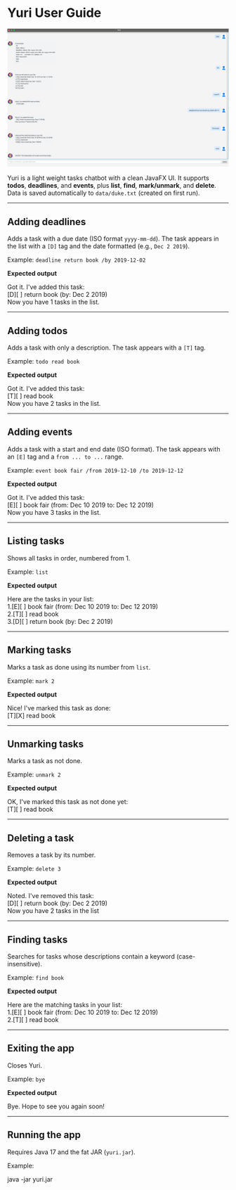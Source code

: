 # Yuri User Guide

![Product screenshot](Ui.png)

Yuri is a light weight tasks chatbot with a clean JavaFX UI. It supports **todos**, **deadlines**, and **events**, plus **list**, **find**, **mark/unmark**, and **delete**. Data is saved automatically to `data/duke.txt` (created on first run).

---

## Adding deadlines

Adds a task with a due date (ISO format `yyyy-mm-dd`). The task appears in the list with a `[D]` tag and the date formatted (e.g., `Dec 2 2019`).

Example: `deadline return book /by 2019-12-02`

**Expected output**

Got it. I've added this task:   
[D][ ] return book (by: Dec 2 2019)     
Now you have 1 tasks in the list.


---

## Adding todos

Adds a task with only a description. The task appears with a `[T]` tag.

Example: `todo read book`

**Expected output**

Got it. I've added this task:   
[T][ ] read book        
Now you have 2 tasks in the list.   


---

## Adding events

Adds a task with a start and end date (ISO format). The task appears with an `[E]` tag and a `from ... to ...` range.

Example: `event book fair /from 2019-12-10 /to 2019-12-12`

**Expected output**

Got it. I've added this task:   
[E][ ] book fair (from: Dec 10 2019 to: Dec 12 2019)    
Now you have 3 tasks in the list.


---

## Listing tasks

Shows all tasks in order, numbered from 1.

Example: `list`

**Expected output**

Here are the tasks in your list:    
1.[E][ ] book fair (from: Dec 10 2019 to: Dec 12 2019)  
2.[T][ ] read book  
3.[D][ ] return book (by: Dec 2 2019)


---

## Marking tasks

Marks a task as done using its number from `list`.

Example: `mark 2`

**Expected output**

Nice! I've marked this task as done:    
[T][X] read book

---

## Unmarking tasks

Marks a task as not done.

Example: `unmark 2`

**Expected output**

OK, I've marked this task as not done yet:  
[T][ ] read book


---

## Deleting a task

Removes a task by its number.

Example: `delete 3`

**Expected output**

Noted. I've removed this task:  
[D][ ] return book (by: Dec 2 2019)     
Now you have 2 tasks in the list

---

## Finding tasks

Searches for tasks whose descriptions contain a keyword (case-insensitive).

Example: `find book`

**Expected output**

Here are the matching tasks in your list:   
1.[E][ ] book fair (from: Dec 10 2019 to: Dec 12 2019)  
2.[T][ ] read book


---

## Exiting the app

Closes Yuri.

Example: `bye`

**Expected output**

Bye. Hope to see you again soon!


---

## Running the app

Requires Java 17 and the fat JAR (`yuri.jar`).

Example:

java -jar yuri.jar
